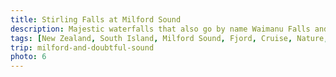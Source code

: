 ```yaml
---
title: Stirling Falls at Milford Sound
description: Majestic waterfalls that also go by name Waimanu Falls and they are accessible by a cruise boat at Milford Sound. Our skipper took us really close to the watterfall so we got a bit of spray of freshwater.
tags: [New Zealand, South Island, Milford Sound, Fjord, Cruise, Nature, Day-Trip, Waterfall, Boat, Water]
trip: milford-and-doubtful-sound
photo: 6
---
```

